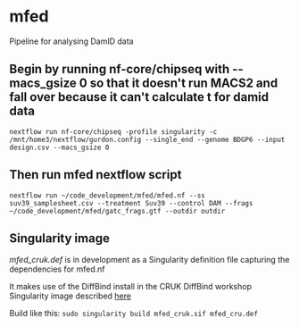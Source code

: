 # mfed
Pipeline for analysing DamID data

## Begin by running nf-core/chipseq with --macs_gsize 0 so that it doesn't run MACS2 and fall over because it can't calculate t for damid data
`nextflow run nf-core/chipseq -profile singularity -c /mnt/home3/nextflow/gurdon.config --single_end --genome BDGP6 --input design.csv --macs_gsize 0`

## Then run mfed nextflow script
`nextflow run ~/code_development/mfed/mfed.nf --ss suv39_samplesheet.csv --treatment Suv39 --control DAM --frags ~/code_development/mfed/gatc_frags.gtf --outdir outdir`

## Singularity image
*mfed_cruk.def* is in development as a Singularity definition file capturing the dependencies for mfed.nf

It makes use of the DiffBind install in the CRUK DiffBind workshop Singularity image described [here](https://www.cruk.cam.ac.uk/core-facilities/bioinformatics-core/software/diffbind-tool-for-chip-seq-and-atac-seq-analysis)

Build like this: `sudo singularity build mfed_cruk.sif mfed_cru.def`

